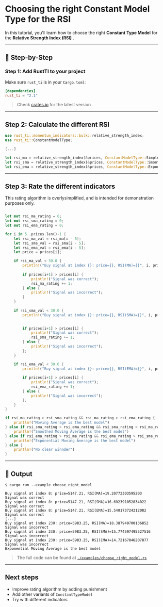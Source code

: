 # Choosing the right Constant Model Type for the RSI

In this tutorial, you'll learn how to choose the right **Constant Type Model** for the **Relative Strength Index (RSI)** .

---

## 🚀 Step-by-Step

### Step 1: Add RustTI to your project

Make sure `rust_ti` is in your `Cargo.toml`:

```toml
[dependencies]
rust_ti = "2.1"
```

> Check [crates.io](https://crates.io/crates/rust_ti) for the latest version

---

## Step 2: Calculate the different RSI 

```rust
use rust_ti::momentum_indicators::bulk::relative_strength_index;
use rust_ti::ConstantModelType;

[...]

let rsi_ma = relative_strength_index(&prices, ConstantModelType::SimpleMovingAverage, 5);
let rsi_sma = relative_strength_index(&prices, ConstantModelType::SmoothedMovingAverage, 5);
let rsi_ema = relative_strength_index(&prices, ConstantModelType::ExponentialMovingAverage, 5);
```

---

## Step 3: Rate the different indicators

This rating algorithm is overlysimplified, and is intended for demonstration purposes only.

```rust

let mut rsi_ma_rating = 0;
let mut rsi_sma_rating = 0;
let mut rsi_ema_rating = 0;

for i in 5..prices.len()-1 {
    let rsi_ma_val = rsi_ma[i - 5];
    let rsi_sma_val = rsi_sma[i - 5];
    let rsi_ema_val = rsi_ema[i - 5];
    let price = prices[i];

    if rsi_ma_val < 30.0 {
        println!("Buy signal at index {}: price={}, RSI(MA)={}", i, price, rsi_ma_val);
        
        if prices[i+1] > prices[i] {
            println!("Signal was correct");
            rsi_ma_rating += 1;
        } else {
            println!("Signal was incorrect");
        }
    }
    
    if rsi_sma_val < 30.0 {
        println!("Buy signal at index {}: price={}, RSI(SMA)={}", i, price, rsi_sma_val);
     

        if prices[i+1] > prices[i] {
            println!("Signal was correct");
            rsi_sma_rating += 1;
        } else {
            println!("Signal was incorrect");
        };
    }

    if rsi_ema_val < 30.0 {
        println!("Buy signal at index {}: price={}, RSI(EMA)={}", i, price, rsi_ema_val);
     
        if prices[i+1] > prices[i] {
            println!("Signal was correct");
            rsi_ema_rating += 1;
        } else {
            println!("Signal was incorrect");
        };
    }
}

if rsi_ma_rating > rsi_sma_rating && rsi_ma_rating > rsi_ema_rating {
    println!("Moving Average is the best model")
} else if rsi_sma_rating > rsi_ema_rating && rsi_sma_rating > rsi_ma_rating {
    println!("Smoothed Moving Average is the best model")
} else if rsi_ema_rating > rsi_ma_rating && rsi_ema_rating > rsi_sma_rating {
    println!("Exponential Moving Average is the best model")
} else {
    println!("No clear winnder")
}

```

---

## 🧪 Output

```shell
$ cargo run --example choose_right_model

Buy signal at index 8: price=5147.21, RSI(MA)=19.20772303595203
Signal was correct
Buy signal at index 8: price=5147.21, RSI(SMA)=16.602391052834022
Signal was correct
Buy signal at index 8: price=5147.21, RSI(EMA)=15.540173724212082
Signal was correct
[...]
Buy signal at index 230: price=5983.25, RSI(MA)=18.387940700136852
Signal was incorrect
Buy signal at index 230: price=5983.25, RSI(SMA)=15.774597495527516
Signal was incorrect
Buy signal at index 230: price=5983.25, RSI(EMA)=14.72167846207877
Signal was incorrect
Exponential Moving Average is the best model
```

> The full code can be found at [`./examples/choose_right_model.rs`](./examples/choose_right_model.rs)

---

## Next steps

- Improve rating algorithm by adding punishment
- Add other variants of `ConstantTypeModel`
- Try with different indicators


